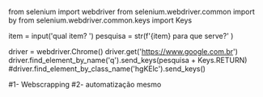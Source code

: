 from selenium import webdriver
from selenium.webdriver.common import by
from selenium.webdriver.common.keys import Keys

item = input('qual item? ')
pesquisa = str(f'{item} para que serve?' )

driver = webdriver.Chrome()
driver.get('https://www.google.com.br')
driver.find_element_by_name('q').send_keys(pesquisa + Keys.RETURN)
#driver.find_element_by_class_name('hgKElc').send_keys()

#1- Webscrapping
#2- automatização mesmo